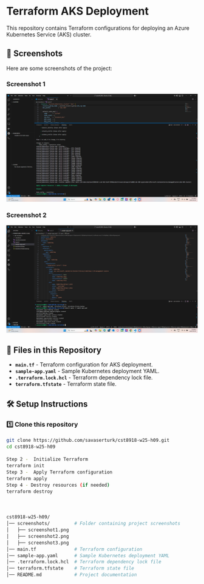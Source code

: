 # Terraform AKS Deployment

This repository contains Terraform configurations for deploying an Azure Kubernetes Service (AKS) cluster.

## 📸 Screenshots
Here are some screenshots of the project:

### Screenshot 1
![Screenshot 1](screenshots/screenshot1.png)

### Screenshot 2
![Screenshot 2](screenshots/screenshot2.png)



## 📜 Files in this Repository
- **`main.tf`** - Terraform configuration for AKS deployment.
- **`sample-app.yaml`** - Sample Kubernetes deployment YAML.
- **`.terraform.lock.hcl`** - Terraform dependency lock file.
- **`terraform.tfstate`** - Terraform state file.

## 🛠️ Setup Instructions

### **1️⃣ Clone this repository**
```bash
git clone https://github.com/savaserturk/cst8918-w25-h09.git
cd cst8918-w25-h09

Step 2 -  Initialize Terraform
terraform init
Step 3 -  Apply Terraform configuration
terraform apply
Step 4 - Destroy resources (if needed)
terraform destroy



cst8918-w25-h09/
│── screenshots/         # Folder containing project screenshots
│   ├── screenshot1.png
│   ├── screenshot2.png
│   ├── screenshot3.png
│── main.tf              # Terraform configuration
│── sample-app.yaml      # Sample Kubernetes deployment YAML
│── .terraform.lock.hcl  # Terraform dependency lock file
│── terraform.tfstate    # Terraform state file
│── README.md            # Project documentation


